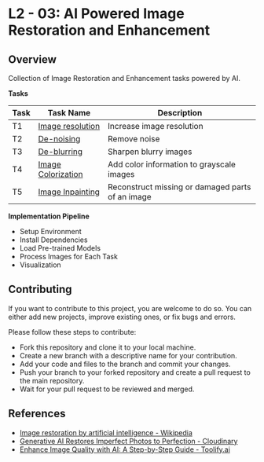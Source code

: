 # L2 - 03: AI Powered Image Restoration and Enhancement

## Overview

Collection of Image Restoration and Enhancement tasks powered by AI.

**Tasks**

|Task|Task Name|Description| 
|--|--|--|
|T1|[Image resolution](./notebooks/AI_Image_Restoration_Enhancement_T1_Image_Resolution.ipynb)|Increase image resolution|
|T2|[De-noising](./notebooks/AI_Image_Restoration_Enhancement_T2_Denoising_DeepInv.ipynb)|Remove noise|
|T3|[De-blurring](#)|Sharpen blurry images|
|T4|[Image Colorization](#)|Add color information to grayscale images|
|T5|[Image Inpainting](#)| Reconstruct missing or damaged parts of an image|

**Implementation Pipeline**

- Setup Environment
- Install Dependencies
- Load Pre-trained Models
- Process Images for Each Task
- Visualization

## Contributing

If you want to contribute to this project, you are welcome to do so. You can either add new projects, improve existing ones, or fix bugs and errors. 

Please follow these steps to contribute:

- Fork this repository and clone it to your local machine.
- Create a new branch with a descriptive name for your contribution.
- Add your code and files to the branch and commit your changes.
- Push your branch to your forked repository and create a pull request to the main repository.
- Wait for your pull request to be reviewed and merged.

## References
- [Image restoration by artificial intelligence - Wikipedia](https://en.wikipedia.org/wiki/Image_restoration_by_artificial_intelligence)
- [Generative AI Restores Imperfect Photos to Perfection - Cloudinary](https://cloudinary.com/blog/generative-ai-restores-imperfect-photos)
- [Enhance Image Quality with AI: A Step-by-Step Guide - Toolify.ai](https://www.toolify.ai/ai-news/enhance-image-quality-with-ai-a-stepbystep-guide-1151014)

